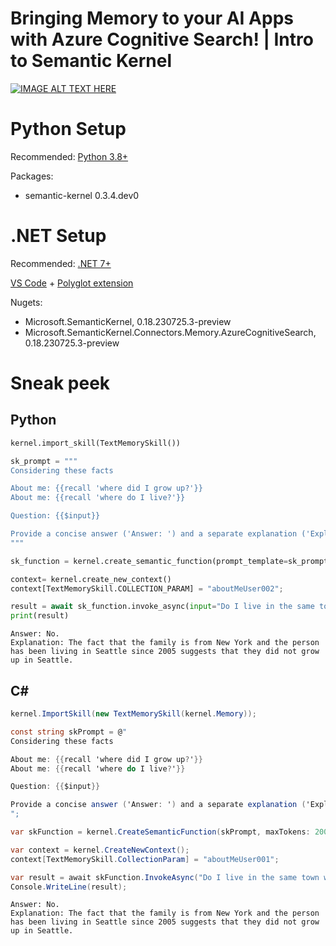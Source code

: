# Bringing Memory to your AI Apps with Azure Cognitive Search! | Intro to Semantic Kernel

[![IMAGE ALT TEXT HERE](https://img.youtube.com/vi/4bvnDf0F6yk/0.jpg)](https://www.youtube.com/watch?v=4bvnDf0F6yk)

# Python Setup

Recommended: [Python 3.8+](https://github.com/pyenv/pyenv)

Packages:

* semantic-kernel 0.3.4.dev0

# .NET Setup

Recommended: [.NET 7+](https://dotnet.microsoft.com/download/dotnet)

[VS Code](https://code.visualstudio.com/download) +
[Polyglot extension](https://marketplace.visualstudio.com/items?itemName=ms-dotnettools.dotnet-interactive-vscode)

Nugets:

* Microsoft.SemanticKernel, 0.18.230725.3-preview
* Microsoft.SemanticKernel.Connectors.Memory.AzureCognitiveSearch, 0.18.230725.3-preview

# Sneak peek

## Python

```python
kernel.import_skill(TextMemorySkill())

sk_prompt = """
Considering these facts

About me: {{recall 'where did I grow up?'}}
About me: {{recall 'where do I live?'}}

Question: {{$input}}

Provide a concise answer ('Answer: ') and a separate explanation ('Explanation: '), in two lines.
"""

sk_function = kernel.create_semantic_function(prompt_template=sk_prompt, max_tokens=200)
```
```python
context= kernel.create_new_context()
context[TextMemorySkill.COLLECTION_PARAM] = "aboutMeUser002";

result = await sk_function.invoke_async(input="Do I live in the same town where I grew up?", context=context)
print(result)
```
```
Answer: No.
Explanation: The fact that the family is from New York and the person has been living in Seattle since 2005 suggests that they did not grow up in Seattle.
```

## C#

```csharp
kernel.ImportSkill(new TextMemorySkill(kernel.Memory));

const string skPrompt = @"
Considering these facts

About me: {{recall 'where did I grow up?'}}
About me: {{recall 'where do I live?'}}

Question: {{$input}}

Provide a concise answer ('Answer: ') and a separate explanation ('Explanation: '), in two lines.
";

var skFunction = kernel.CreateSemanticFunction(skPrompt, maxTokens: 200);
```
```csharp
var context = kernel.CreateNewContext();
context[TextMemorySkill.CollectionParam] = "aboutMeUser001";

var result = await skFunction.InvokeAsync("Do I live in the same town where I grew up?", context);
Console.WriteLine(result);
```
```
Answer: No.
Explanation: The fact that the family is from New York and the person has been living in Seattle since 2005 suggests that they did not grow up in Seattle.
```
